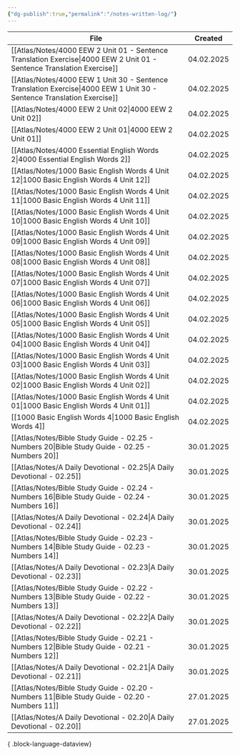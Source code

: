 ```yaml
---
{"dg-publish":true,"permalink":"/notes-written-log/"}
---
```


| File                                                                                                                        | Created    |
| --------------------------------------------------------------------------------------------------------------------------- | ---------- |
| [[Atlas/Notes/4000 EEW 2 Unit 01 -  Sentence Translation Exercise\|4000 EEW 2 Unit 01 -  Sentence Translation Exercise]] | 04.02.2025 |
| [[Atlas/Notes/4000 EEW 1 Unit 30 -  Sentence Translation Exercise\|4000 EEW 1 Unit 30 -  Sentence Translation Exercise]] | 04.02.2025 |
| [[Atlas/Notes/4000 EEW 2 Unit 02\|4000 EEW 2 Unit 02]]                                                                   | 04.02.2025 |
| [[Atlas/Notes/4000 EEW 2 Unit 01\|4000 EEW 2 Unit 01]]                                                                   | 04.02.2025 |
| [[Atlas/Notes/4000 Essential English Words 2\|4000 Essential English Words 2]]                                           | 04.02.2025 |
| [[Atlas/Notes/1000 Basic English Words 4 Unit 12\|1000 Basic English Words 4 Unit 12]]                                   | 04.02.2025 |
| [[Atlas/Notes/1000 Basic English Words 4 Unit 11\|1000 Basic English Words 4 Unit 11]]                                   | 04.02.2025 |
| [[Atlas/Notes/1000 Basic English Words 4 Unit 10\|1000 Basic English Words 4 Unit 10]]                                   | 04.02.2025 |
| [[Atlas/Notes/1000 Basic English Words 4 Unit 09\|1000 Basic English Words 4 Unit 09]]                                   | 04.02.2025 |
| [[Atlas/Notes/1000 Basic English Words 4 Unit 08\|1000 Basic English Words 4 Unit 08]]                                   | 04.02.2025 |
| [[Atlas/Notes/1000 Basic English Words 4 Unit 07\|1000 Basic English Words 4 Unit 07]]                                   | 04.02.2025 |
| [[Atlas/Notes/1000 Basic English Words 4 Unit 06\|1000 Basic English Words 4 Unit 06]]                                   | 04.02.2025 |
| [[Atlas/Notes/1000 Basic English Words 4 Unit 05\|1000 Basic English Words 4 Unit 05]]                                   | 04.02.2025 |
| [[Atlas/Notes/1000 Basic English Words 4 Unit 04\|1000 Basic English Words 4 Unit 04]]                                   | 04.02.2025 |
| [[Atlas/Notes/1000 Basic English Words 4 Unit 03\|1000 Basic English Words 4 Unit 03]]                                   | 04.02.2025 |
| [[Atlas/Notes/1000 Basic English Words 4 Unit 02\|1000 Basic English Words 4 Unit 02]]                                   | 04.02.2025 |
| [[Atlas/Notes/1000 Basic English Words 4 Unit 01\|1000 Basic English Words 4 Unit 01]]                                   | 04.02.2025 |
| [[1000 Basic English Words 4\|1000 Basic English Words 4]]                                                               | 04.02.2025 |
| [[Atlas/Notes/Bible Study Guide - 02.25 - Numbers 20\|Bible Study Guide - 02.25 - Numbers 20]]                           | 30.01.2025 |
| [[Atlas/Notes/A Daily Devotional - 02.25\|A Daily Devotional - 02.25]]                                                   | 30.01.2025 |
| [[Atlas/Notes/Bible Study Guide - 02.24 - Numbers 16\|Bible Study Guide - 02.24 - Numbers 16]]                           | 30.01.2025 |
| [[Atlas/Notes/A Daily Devotional - 02.24\|A Daily Devotional - 02.24]]                                                   | 30.01.2025 |
| [[Atlas/Notes/Bible Study Guide - 02.23 - Numbers 14\|Bible Study Guide - 02.23 - Numbers 14]]                           | 30.01.2025 |
| [[Atlas/Notes/A Daily Devotional - 02.23\|A Daily Devotional - 02.23]]                                                   | 30.01.2025 |
| [[Atlas/Notes/Bible Study Guide - 02.22 - Numbers 13\|Bible Study Guide - 02.22 - Numbers 13]]                           | 30.01.2025 |
| [[Atlas/Notes/A Daily Devotional - 02.22\|A Daily Devotional - 02.22]]                                                   | 30.01.2025 |
| [[Atlas/Notes/Bible Study Guide - 02.21 - Numbers 12\|Bible Study Guide - 02.21 - Numbers 12]]                           | 30.01.2025 |
| [[Atlas/Notes/A Daily Devotional - 02.21\|A Daily Devotional - 02.21]]                                                   | 30.01.2025 |
| [[Atlas/Notes/Bible Study Guide - 02.20 - Numbers 11\|Bible Study Guide - 02.20 - Numbers 11]]                           | 27.01.2025 |
| [[Atlas/Notes/A Daily Devotional - 02.20\|A Daily Devotional - 02.20]]                                                   | 27.01.2025 |

{ .block-language-dataview}

